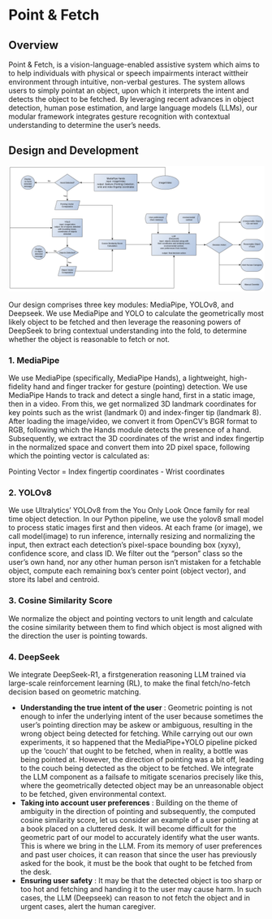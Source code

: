 # Point & Fetch
## Overview
Point & Fetch, is a vision-language-enabled assistive system which aims to to help individuals with physical or speech impairments interact wittheir environment through intuitive, non-verbal gestures. The system allows users to simply pointat an object, upon which it interprets the intent and detects the object to be fetched. By leveraging recent advances in object detection, human pose estimation, and large language models (LLMs), our modular framework integrates gesture recognition with contextual understanding to determine the user’s needs.

## Design and Development

![Design Flow](https://github.com/aratrika02/Point-Fetch/blob/main/flow.jpg)

Our design comprises three key modules: MediaPipe, YOLOv8, and Deepseek. We use MediaPipe and YOLO to calculate the geometrically most likely object to be fetched and then leverage the reasoning powers of DeepSeek to bring contextual understanding into the fold, to determine whether the object is reasonable to fetch or not.
### 1. MediaPipe
We use MediaPipe (specifically, MediaPipe Hands), a lightweight, high-fidelity hand and finger tracker for gesture (pointing) detection. 
We use MediaPipe Hands to track and detect a single hand, first in a static image, then in a video. From this, we get normalized 3D landmark coordinates for key points such as the wrist (landmark 0) and index-finger tip (landmark 8). After loading the image/video, we convert it from OpenCV’s BGR format to RGB, following which the Hands module detects the presence of a hand. Subsequently, we extract the 3D coordinates of the wrist and index fingertip in the normalized space and convert them into 2D pixel space, following which the pointing vector is calculated as:

Pointing Vector = Index fingertip coordinates - Wrist coordinates

### 2. YOLOv8
We use Ultralytics’ YOLOv8 from the You Only Look Once family for real time object detection. In our Python pipeline, we use the yolov8 small model to
process static images first and then videos. At each frame (or image), we call model(image) to run inference, internally resizing and normalizing the input, then extract each detection’s pixel-space bounding box (xyxy), confidence score, and class ID. We filter out the “person” class so the user’s own hand, nor any other human person isn’t mistaken for a fetchable object, compute each remaining box’s center point (object vector), and store its label and centroid.

### 3. Cosine Similarity Score
 We normalize the object and pointing vectors to unit length and calculate the cosine similarity between them to find which object is most aligned with the
direction the user is pointing towards.

### 4. DeepSeek
We integrate DeepSeek-R1, a firstgeneration reasoning LLM trained via large-scale reinforcement learning (RL), to make the final fetch/no-fetch decision
based on geometric matching.
- **Understanding the true intent of the user** : Geometric pointing is not enough to infer the underlying intent of the user because sometimes the user’s pointing direction may be askew or ambiguous, resulting in the wrong object being detected for fetching. While carrying out our own experiments, it so happened that the MediaPipe+YOLO pipeline picked up the ‘couch’ that ought to be fetched, when in reality, a bottle was being pointed at. However, the direction of pointing was a bit off, leading to the couch being detected as the object to be fetched. We integrate the LLM component as a failsafe to mitigate scenarios precisely like this, where the geometrically detected object may be an unreasonable object to be fetched, given environmental context.
- **Taking into account user preferences** : Building on the theme of ambiguity in the direction of pointing and subsequently, the computed cosine similarity score, let us consider an example of a user pointing at a book placed on a cluttered desk. It will become difficult for the geometric part of our model to accurately identify what the user wants. This is where we bring in the LLM. From its memory of user preferences and past user choices, it can reason that since the user has previously asked for the book, it must be the book that ought to be fetched from the desk.
- **Ensuring user safety** : It may be that the detected object is too sharp or too hot and fetching and handing it to the user may cause harm. In such cases, the LLM (Deepseek) can reason to not fetch the object and in urgent cases, alert the human caregiver.
